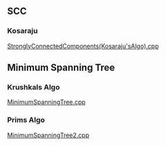 ## SCC

### Kosaraju

[StronglyConnectedComponents(Kosaraju'sAlgo).cpp](https://github.com/duttaANI/AL_Lab/blob/master/GFG/graphs/StronglyConnectedComponents(Kosaraju'sAlgo).cpp)

## Minimum Spanning Tree

### Krushkals Algo

[MinimumSpanningTree.cpp](https://github.com/duttaANI/AL_Lab/blob/master/GFG/graphs/MinimumSpanningTree.cpp)

### Prims Algo

[MinimumSpanningTree2.cpp](https://github.com/duttaANI/AL_Lab/blob/master/GFG/graphs/MinimumSpanningTree2.cpp)
